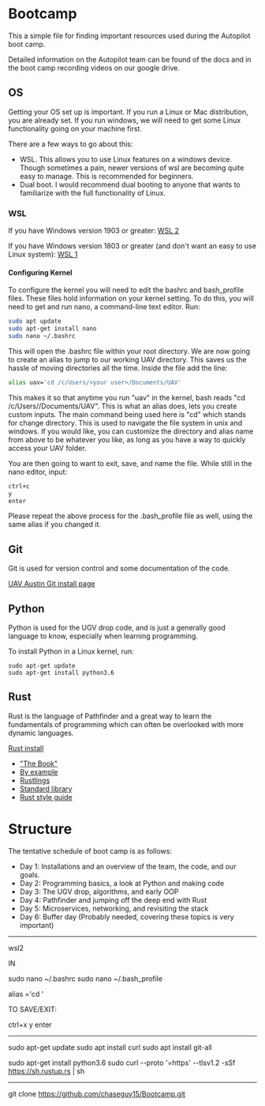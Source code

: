 # Bootcamp

This a simple file for finding important resources used during the Autopilot boot camp.

Detailed information on the Autopilot team can be found of the docs and in the boot camp recording videos on our google drive.

## OS
Getting your OS set up is important. If you run a Linux or Mac distribution, you are already set. If you run windows, we will need to get some Linux functionality going on your machine first.

There are a few ways to go about this:

- WSL. This allows you to use Linux features on a windows device. Though sometimes a pain, newer versions of wsl are becoming quite easy to manage. This is recommended for beginners.
- Dual boot. I would recommend dual booting to anyone that wants to familiarize with the full functionality of Linux.

### WSL
If you have Windows version 1903 or greater: [WSL 2](https://www.omgubuntu.co.uk/how-to-install-wsl2-on-windows-10)

If you have Windows version 1803 or greater (and don't want an easy to use Linux system): [WSL 1](http://docs.uavaustin.org/guides/installation/getting-started/windows.html)

#### Configuring Kernel

To configure the kernel you will need to edit the bashrc and bash_profile files. These files hold information on your kernel setting. To do this, you will need to get and run nano, a command-line text editor. Run:

```bash
sudo apt update
sudo apt-get install nano
sudo nano ~/.bashrc
```

This will open the .bashrc file within your root directory. We are now going to create an alias to jump to our working UAV directory. This saves us the hassle of moving directories all the time. Inside the file add the line:

```bash
alias uav='cd /c/Users/<your user>/Documents/UAV'
```

This makes it so that anytime you run "uav" in the kernel, bash reads "cd /c/Users/<your user>/Documents/UAV". This is what an alias does, lets you create custom inputs. The main command being used here is "cd" which stands for change directory. This is used to navigate the file system in unix and windows. If you would like, you can customize the directory and alias name from above to be whatever you like, as long as you have a way to quickly access your UAV folder.

You are then going to want to exit, save, and name the file. While still in the nano editor, input:

```bash
ctrl+c
y
enter
```

Please repeat the above process for the .bash_profile file as well, using the same alias if you changed it.

## Git
Git is used for version control and some documentation of the code.

[UAV Austin Git install page](http://docs.uavaustin.org/guides/installation/git/index.html)

## Python
Python is used for the UGV drop code, and is just a generally good language to
know, especially when learning programming.

To install Python in a Linux kernel, run:

```shell
sudo apt-get update
sudo apt-get install python3.6
```

## Rust
Rust is the language of Pathfinder and a great way to learn the fundamentals of programming which can often be overlooked with more dynamic languages.

[Rust install](https://www.rust-lang.org/tools/install)

- ["The Book"](https://doc.rust-lang.org/book/)
- [By example](https://doc.rust-lang.org/stable/rust-by-example/index.html)
- [Rustlings](https://github.com/rust-lang/rustlings/)
- [Standard library](https://doc.rust-lang.org/std/index.html)
- [Rust style guide](https://doc.rust-lang.org/1.0.0/style/style/naming/README.html)

# Structure
The tentative schedule of boot camp is as follows:

- Day 1: Installations and an overview of the team, the code, and our goals.
- Day 2: Programming basics, a look at Python and making code
- Day 3: The UGV drop, algorithms, and early OOP
- Day 4: Pathfinder and jumping off the deep end with Rust
- Day 5: Microservices, networking, and revisiting the stack
- Day 6: Buffer day (Probably needed, covering these topics is very important)

---------------------

wsl2

IN

sudo nano ~/.bashrc
sudo nano ~/.bash_profile

alias <name>='cd <folder location>'

TO SAVE/EXIT:

ctrl+x
y
enter

---------------------

sudo apt-get update
sudo apt install curl
sudo apt install git-all

sudo apt-get install python3.6
sudo curl --proto '=https' --tlsv1.2 -sSf https://sh.rustup.rs | sh

------------------------

git clone https://github.com/chaseguy15/Bootcamp.git
